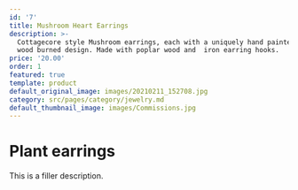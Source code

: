 ```yaml
---
id: '7'
title: Mushroom Heart Earrings
description: >-
  Cottagecore style Mushroom earrings, each with a uniquely hand painted and
  wood burned design. Made with poplar wood and  iron earring hooks. 
price: '20.00'
order: 1
featured: true
template: product
default_original_image: images/20210211_152708.jpg
category: src/pages/category/jewelry.md
default_thumbnail_image: images/Commissions.jpg
---
```

# Plant earrings

This is a filler description.
